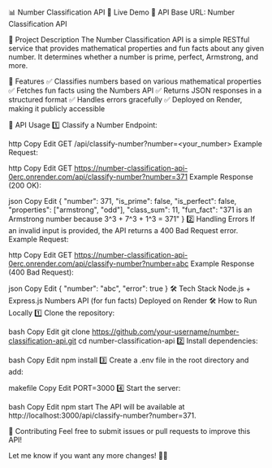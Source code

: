 📊 Number Classification API
🔗 Live Demo
🚀 API Base URL: Number Classification API

📝 Project Description
The Number Classification API is a simple RESTful service that provides mathematical properties and fun facts about any given number. It determines whether a number is prime, perfect, Armstrong, and more.

🎯 Features
✅ Classifies numbers based on various mathematical properties
✅ Fetches fun facts using the Numbers API
✅ Returns JSON responses in a structured format
✅ Handles errors gracefully
✅ Deployed on Render, making it publicly accessible

🚀 API Usage
1️⃣ Classify a Number
Endpoint:

http
Copy
Edit
GET /api/classify-number?number=<your_number>
Example Request:

http
Copy
Edit
GET https://number-classification-api-0erc.onrender.com/api/classify-number?number=371
Example Response (200 OK):

json
Copy
Edit
{
"number": 371,
"is_prime": false,
"is_perfect": false,
"properties": ["armstrong", "odd"],
"class_sum": 11,
"fun_fact": "371 is an Armstrong number because 3^3 + 7^3 + 1^3 = 371"
}
2️⃣ Handling Errors
If an invalid input is provided, the API returns a 400 Bad Request error.
Example Request:

http
Copy
Edit
GET https://number-classification-api-0erc.onrender.com/api/classify-number?number=abc
Example Response (400 Bad Request):

json
Copy
Edit
{
"number": "abc",
"error": true
}
🛠️ Tech Stack
Node.js + Express.js
Numbers API (for fun facts)
Deployed on Render
🛠️ How to Run Locally
1️⃣ Clone the repository:

bash
Copy
Edit
git clone https://github.com/your-username/number-classification-api.git
cd number-classification-api
2️⃣ Install dependencies:

bash
Copy
Edit
npm install
3️⃣ Create a .env file in the root directory and add:

makefile
Copy
Edit
PORT=3000
4️⃣ Start the server:

bash
Copy
Edit
npm start
The API will be available at http://localhost:3000/api/classify-number?number=371.

🤝 Contributing
Feel free to submit issues or pull requests to improve this API!

Let me know if you want any more changes! 🚀🔥

